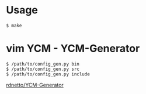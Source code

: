 

# Usage

    $ make

# vim YCM - YCM-Generator

    $ /path/to/config_gen.py bin
    $ /path/to/config_gen.py src
    $ /path/to/config_gen.py include

[rdnetto/YCM-Generator](https://github.com/rdnetto/YCM-Generator)


